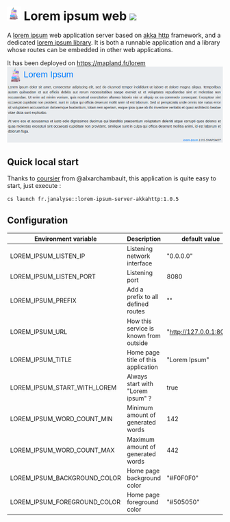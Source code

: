 # ![](images/logo-base-32.png) Lorem ipsum web [![][LoremIpsumServerAkkaMvnImg]][LoremIpsumServerAkkaMvnLnk]

A [lorem ipsum][wiki-lorem] web application server based on [akka http][akka-http] framework, and
a dedicated [lorem ipsum library][lorem-lib]. 
It is both a runnable application and a library whose routes can be embedded in other web applications.

It has been deployed on https://mapland.fr/lorem
![](images/lorem-ipsum-screenshot.png)


## Quick local start

Thanks to [coursier][cs] from @alxarchambault,
this application is quite easy to start, just execute :
```
cs launch fr.janalyse::lorem-ipsum-server-akkahttp:1.0.5
```

## Configuration
| Environment variable           | Description                                    | default value
| ------------------------------ | ---------------------------------------------- | -----------------
| LOREM_IPSUM_LISTEN_IP          | Listening network interface                    | "0.0.0.0"
| LOREM_IPSUM_LISTEN_PORT        | Listening port                                 | 8080
| LOREM_IPSUM_PREFIX             | Add a prefix to all defined routes             | ""
| LOREM_IPSUM_URL                | How this service is known from outside         | "http://127.0.0.1:8080"
| LOREM_IPSUM_TITLE              | Home page title of this application            | "Lorem Ipsum"
| LOREM_IPSUM_START_WITH_LOREM   | Always start with "Lorem ipsum" ?              | true
| LOREM_IPSUM_WORD_COUNT_MIN     | Minimum amount of generated words              | 142
| LOREM_IPSUM_WORD_COUNT_MAX     | Maximum amount of generated words              | 442
| LOREM_IPSUM_BACKGROUND_COLOR   | Home page background color                     | "#F0F0F0"
| LOREM_IPSUM_FOREGROUND_COLOR   | Home page foreground color                     | "#505050"


[cs]: https://get-coursier.io/
[deployed]:   http://crosson.fr/lorem
[lorem-lib]:  https://github.com/dacr/lorem-ipsum
[wiki-lorem]: https://en.wikipedia.org/wiki/Lorem_ipsum
[akka-http]:  https://doc.akka.io/docs/akka-http/current/index.html

[LoremIpsumServerAkka]:       https://github.com/dacr/lorem-ipsum-server-akkahttp
[LoremIpsumServerAkkaMvnImg]: https://img.shields.io/maven-central/v/fr.janalyse/lorem-ipsum-server-akkahttp_2.13.svg
[LoremIpsumServerAkkaMvnLnk]: https://search.maven.org/#search%7Cga%7C1%7Cfr.janalyse.lorem-ipsum-server-akkahttp
